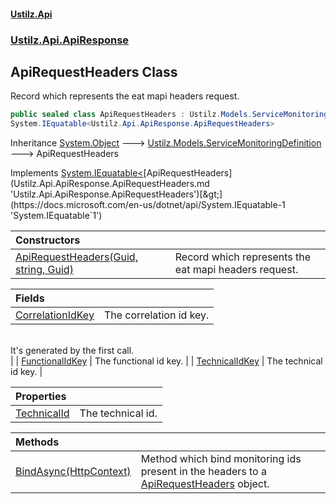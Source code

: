 #### [Ustilz.Api](index.md 'index')
### [Ustilz.Api.ApiResponse](Ustilz.Api.ApiResponse.md 'Ustilz.Api.ApiResponse')

## ApiRequestHeaders Class

Record which represents the eat mapi headers request.

```csharp
public sealed class ApiRequestHeaders : Ustilz.Models.ServiceMonitoringDefinition,
System.IEquatable<Ustilz.Api.ApiResponse.ApiRequestHeaders>
```

Inheritance [System.Object](https://docs.microsoft.com/en-us/dotnet/api/System.Object 'System.Object') &#129106; [Ustilz.Models.ServiceMonitoringDefinition](https://docs.microsoft.com/en-us/dotnet/api/Ustilz.Models.ServiceMonitoringDefinition 'Ustilz.Models.ServiceMonitoringDefinition') &#129106; ApiRequestHeaders

Implements [System.IEquatable&lt;](https://docs.microsoft.com/en-us/dotnet/api/System.IEquatable-1 'System.IEquatable`1')[ApiRequestHeaders](Ustilz.Api.ApiResponse.ApiRequestHeaders.md 'Ustilz.Api.ApiResponse.ApiRequestHeaders')[&gt;](https://docs.microsoft.com/en-us/dotnet/api/System.IEquatable-1 'System.IEquatable`1')

| Constructors | |
| :--- | :--- |
| [ApiRequestHeaders(Guid, string, Guid)](Ustilz.Api.ApiResponse.ApiRequestHeaders.ApiRequestHeaders(System.Guid,string,System.Guid).md 'Ustilz.Api.ApiResponse.ApiRequestHeaders.ApiRequestHeaders(System.Guid, string, System.Guid)') | Record which represents the eat mapi headers request. |

| Fields | |
| :--- | :--- |
| [CorrelationIdKey](Ustilz.Api.ApiResponse.ApiRequestHeaders.CorrelationIdKey.md 'Ustilz.Api.ApiResponse.ApiRequestHeaders.CorrelationIdKey') | The correlation id key.<br/><remarks><br/>    It's generated by the first call.<br/></remarks> |
| [FunctionalIdKey](Ustilz.Api.ApiResponse.ApiRequestHeaders.FunctionalIdKey.md 'Ustilz.Api.ApiResponse.ApiRequestHeaders.FunctionalIdKey') | The functional id key. |
| [TechnicalIdKey](Ustilz.Api.ApiResponse.ApiRequestHeaders.TechnicalIdKey.md 'Ustilz.Api.ApiResponse.ApiRequestHeaders.TechnicalIdKey') | The technical id key. |

| Properties | |
| :--- | :--- |
| [TechnicalId](Ustilz.Api.ApiResponse.ApiRequestHeaders.TechnicalId.md 'Ustilz.Api.ApiResponse.ApiRequestHeaders.TechnicalId') | The technical id. |

| Methods | |
| :--- | :--- |
| [BindAsync(HttpContext)](Ustilz.Api.ApiResponse.ApiRequestHeaders.BindAsync(Microsoft.AspNetCore.Http.HttpContext).md 'Ustilz.Api.ApiResponse.ApiRequestHeaders.BindAsync(Microsoft.AspNetCore.Http.HttpContext)') | Method which bind monitoring ids present in the headers to a [ApiRequestHeaders](Ustilz.Api.ApiResponse.ApiRequestHeaders.md 'Ustilz.Api.ApiResponse.ApiRequestHeaders') object. |
